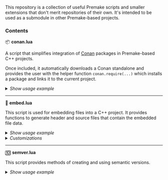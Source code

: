 This repository is a collection of useful Premake scripts and smaller extensions that don't merit repositories of their own. It's intended to be used as a submodule in other Premake-based projects.

### Contents

📦 **conan.lua**

A script that simplifies integration of [Conan](https://conan.io/) packages in Premake-based C++ projects.

Once included, it automatically downloads a Conan standalone and provides the user with the helper function `conan.require(...)` which installs a package and links it to the current project.
<details>

```lua
local conan = require "premake-utils/conan"

workspace "MyWorkspace"
  configurations { "Debug", "Release" }
  ...

project "MyConsoleApp"
  kind "ConsoleApp"
  language "C++"
  ...
  conan.require("zlib", "1.3")
```
*<summary>Show usage example</summary>*
</details>

---

🛌 **embed.lua**

This script is used for embedding files into a C++ project. It provides functions to generate header and source files that contain the embedded file data.
<details>

```lua
local embed = require "premake-utils/embed"

embed.start("src/generated/")
embed.addFile("res/icon.png")
embed.addFile("fonts/OpenSans-Regular.ttf")
embed.finish()

workspace "MyWorkspace"
  configurations { "Debug", "Release" }
  ...

project "MyConsoleApp"
  kind "ConsoleApp"
  language "C++"
  files {
    "src/generated/*",
    ...
  }
  ...
```
```cpp
#include "generated/Embeds.h"

int main(int argc, char* argv[])
{
    size_t iconFileSize = sizeof(Embeds::icon_png);
    uint8_t* iconFileData = Embeds::icon_png;
    ...
}
```
*<summary>Show usage example</summary>*
</details>

<details>

`setNamespace(x)`<br>
Changes the name of the generated namespace in which the constants are stored. Defaults to "Embeds".

`setIndentString(x)`<br>
Changes the indentation method used during generation. Defaults to "\t", or one tab character.

`setFileName(x)`<br>
Changes the base name of the generated .h and .cpp files. Defaults to "Embeds" (i.e. Embeds.h, Embeds.cpp).
*<summary>Customizations</summary>*
</details>

---

🔟 **semver.lua**

This script provides methods of creating and using semantic versions.
<details>

```lua
local semver = require "premake-utils/semver"

MAJOR = 2
MINOR = 6
PATCH = os.getenv("BUILD_NUMBER")
local productVersion = semver.new(MAJOR, MINOR, PATCH)

...

local minimumVersion = semver.parse(os.getenv("MIN_VER"))
if productVersion < minimumVersion then
  error("Product version is outdated!")
end

```
*<summary>Show usage example</summary>*
</details>
